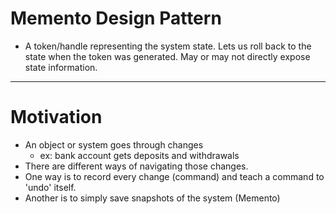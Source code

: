 # Memento Design Pattern

- A token/handle representing the system state. Lets us roll back to the state when the token was generated. May or may not directly expose state information.

---

# Motivation

- An object or system goes through changes
  - ex: bank account gets deposits and withdrawals
- There are different ways of navigating those changes.
- One way is to record every change (command) and teach a command to 'undo' itself.
- Another is to simply save snapshots of the system (Memento)
